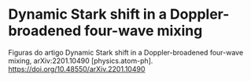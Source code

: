 # Dynamic Stark shift in a Doppler-broadened four-wave mixing
Figuras do artigo Dynamic Stark shift in a Doppler-broadened four-wave mixing, arXiv:2201.10490 [physics.atom-ph]. https://doi.org/10.48550/arXiv.2201.10490
